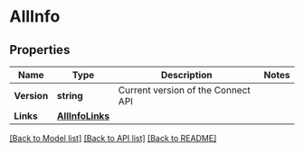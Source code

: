 # AllInfo

## Properties
Name | Type | Description | Notes
------------ | ------------- | ------------- | -------------
**Version** | **string** | Current version of the Connect API | 
**Links** | [**AllInfoLinks**](AllInfo_links.md) |  | 

[[Back to Model list]](../README.md#documentation-for-models) [[Back to API list]](../README.md#documentation-for-api-endpoints) [[Back to README]](../README.md)


